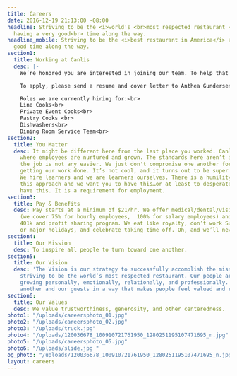 ```yaml
---
title: Careers
date: 2016-12-19 21:13:00 -08:00
headline: Striving to be the <i>world's <br>most respected restaurant </i> <br> and
  having a very good<br> time along the way.
headline_mobile: Striving to be the <i>best restaurant in America</i> and have a damn
  good time along the way.
section1:
  title: Working at Canlis
  desc: |-
    We’re honored you are interested in joining our team. To help that process, we recommend you read most of this entire website to figure out what makes us tick. We recommend thinking about how working here will help you become more of who you want to become, not what you want to become. We recommend taking the advice of your mother — whatever it was she said, try to remember — it’s going to help you get a job here.

    To apply, please send a resume and cover letter to Anthea Gundersen at [work@canlis.com](mailto:work@canlis.com).

    Roles we are currently hiring for:<br>
    Line Cooks<br>
    Private Event Cooks<br>
    Pastry Cooks <br>
    Dishwashers<br>
    Dining Room Service Team<br>
section2:
  title: You Matter
  desc: It might be different here from the last place you worked. Canlis is a place
    where employees are nurtured and grown. The standards here aren’t any lower and
    the job is not any easier. We just don't compromise one another for the sake of
    getting our work done. It’s not cool, and it turns out to be super counterproductive.
    We hire learners and we are learners ourselves. There is a humility inherent to
    this approach and we want you to have this…or at least to desperately want to
    have this. It is a requirement for employment.
section3:
  title: Pay & Benefits
  desc: Pay starts at a minimum of $21/hr. We offer medical/dental/vision healthcare
    (we cover 75% for hourly employees,  100% for salary employees) and a really legit
    401k and profit sharing program. We eat like royalty, don’t work Sundays, Mondays,
    or major holidays, and celebrate taking time off. Oh, and we’ll never serve brunch.
section4:
  title: Our Mission
  desc: To inspire all people to turn toward one another.
section5:
  title: Our Vision
  desc: 'The Vision is our strategy to successfully accomplish the mission: We are
    striving to be the world’s most respected restaurant. Our people are flourishing,
    growing personally, emotionally, relationally, and professionally. We serve one
    another and our guests in a way that makes people feel valued and restored.'
section6:
  title: Our Values
  desc: We value trustworthiness, generosity, and other centeredness.
photo1: "/uploads/careersphoto_01.jpg"
photo2: "/uploads/careersphoto_02.jpg"
photo3: "/uploads/truck.jpg"
photo4: "/uploads/120036678_100910721761950_1280251195107471695_n.jpg"
photo5: "/uploads/careersphoto_05.jpg"
photo6: "/uploads/slide.jpg "
og_photo: "/uploads/120036678_100910721761950_1280251195107471695_n.jpg"
layout: careers
---
```


